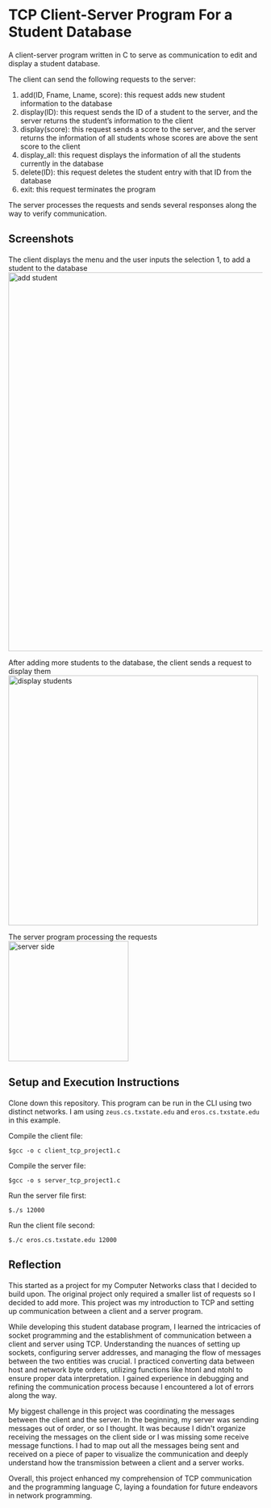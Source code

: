 # TCP Client-Server Program For a Student Database

####

A client-server program written in C to serve as communication to edit and display a student database.

The client can send the following requests to the server:
1. add(ID, Fname, Lname, score): this request adds new student information to the database
2. display(ID): this request sends the ID of a student to the server, and the server returns the
student’s information to the client
3. display(score): this request sends a score to the server, and the server returns the information of
all students whose scores are above the sent score to the client
4. display_all: this request displays the information of all the students currently in the database
5. delete(ID): this request deletes the student entry with that ID from the database
6. exit: this request terminates the program

The server processes the requests and sends several responses along the way to verify communication.

## Screenshots

#### 
The client displays the menu and the user inputs the selection 1, to add a student to the database
<img width="750" alt="add student" src="https://github.com/palomaresendiz/TCP-Client-Server-Student-Database/assets/127056165/1e09736d-9708-4835-9b97-86589a99eb07">

After adding more students to the database, the client sends a request to display them
<img width="495" alt="display students" src="https://github.com/palomaresendiz/TCP-Client-Server-Student-Database/assets/127056165/2bc796e9-3ff1-4b52-8584-da6e48d1d89f">

The server program processing the requests  
<img width="238" alt="server side" src="https://github.com/palomaresendiz/TCP-Client-Server-Student-Database/assets/127056165/2d6d96f6-fe5d-4fbd-b9b4-7f07df0a97b3">

## Setup and Execution Instructions

####  

Clone down this repository. This program can be run in the CLI using two distinct networks. I am using `zeus.cs.txstate.edu` and `eros.cs.txstate.edu` in this example.

Compile the client file: 

`$gcc -o c client_tcp_project1.c` 

Compile the server file: 

`$gcc -o s server_tcp_project1.c`

Run the server file first: 

`$./s 12000`

Run the client file second: 

`$./c eros.cs.txstate.edu 12000`

## Reflection

####

This started as a project for my Computer Networks class that I decided to build upon. The original project only required a smaller list of requests so I decided to add more. This project was my introduction to TCP and setting up communication between a client and a server program.

While developing this student database program, I learned the intricacies of socket programming and the establishment of communication between a client and server using TCP. Understanding the nuances of setting up sockets, configuring server addresses, and managing the flow of messages between the two entities was crucial. I practiced converting data between host and network byte orders, utilizing functions like htonl and ntohl to ensure proper data interpretation. I gained experience in debugging and refining the communication process because I encountered a lot of errors along the way. 

My biggest challenge in this project was coordinating the messages between the client and the server. In the beginning, my server was sending messages out of order, or so I thought. It was because I didn't organize receiving the messages on the client side or I was missing some receive message functions. I had to map out all the messages being sent and received on a piece of paper to visualize the communication and deeply understand how the transmission between a client and a server works. 

Overall, this project enhanced my comprehension of TCP communication and the programming language C, laying a foundation for future endeavors in network programming.


